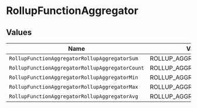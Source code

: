 # RollupFunctionAggregator


## Values

| Name                                            | Value                                           |
| ----------------------------------------------- | ----------------------------------------------- |
| `RollupFunctionAggregatorRollupAggregatorSum`   | ROLLUP_AGGREGATOR_SUM                           |
| `RollupFunctionAggregatorRollupAggregatorCount` | ROLLUP_AGGREGATOR_COUNT                         |
| `RollupFunctionAggregatorRollupAggregatorMin`   | ROLLUP_AGGREGATOR_MIN                           |
| `RollupFunctionAggregatorRollupAggregatorMax`   | ROLLUP_AGGREGATOR_MAX                           |
| `RollupFunctionAggregatorRollupAggregatorAvg`   | ROLLUP_AGGREGATOR_AVG                           |